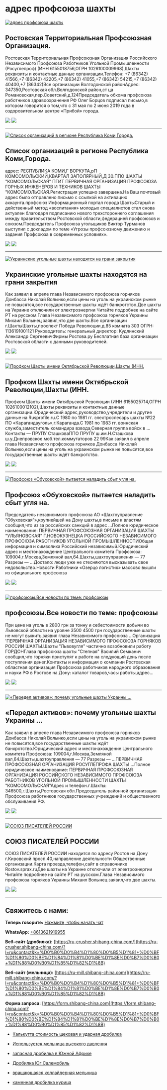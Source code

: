 # адрес профсоюза шахты

<a href="https://swt.shibang-china.com/?l=ru&img&k=%D0%B0%D0%B4%D1%80%D0%B5%D1%81+%D0%BF%D1%80%D0%BE%D1%84%D1%81%D0%BE%D1%8E%D0%B7%D0%B0+%D1%88%D0%B0%D1%85%D1%82%D1%8B" target="_blank">![адрес профсоюза шахты](http://static.shibang-china.com/all-800x300/878.jpg)</a>

## Ростовская Территориальная Профсоюзная Организация.
Ростовская Территориальная Профсоюзная Организация Российского Независимого Профсоюза Работников Угольной Промышленности (Росуглепроф) (ИНН 6155018756,ОГРН 1026100009968),Шахты реквизиты и контактные данные организации.Телефон: +7 (86342) 41566,+7 (86342) 42205,+7 (86342) 41055,+7 (86342) 54215,+7 (86342) 40400,+7 (86342)Все организации Волгодонской районАдрес: 347350,Ростовская обл.Волгодонской район,ст ца Романовская,пер.Советский,д.124Председатель обкома профсоюза работников здравоохранения РФ Олег Борцов подписал письмо,в котором говорится о том,что с 31 мая по 2 июня 2019 года в оздоровительном центре &#171;Прибой&#187; города.


<a href="https://whatsapp.shibangsoft.com/WhatsApp.php" target="_blank" title="WhatsApp">![](http://static.shibang-china.com/icon/whatsapp.png)</a> <a href="https://swt.shibang-china.com/?l=ru&icon&k=%D0%B0%D0%B4%D1%80%D0%B5%D1%81+%D0%BF%D1%80%D0%BE%D1%84%D1%81%D0%BE%D1%8E%D0%B7%D0%B0+%D1%88%D0%B0%D1%85%D1%82%D1%8B" target="_blank">![](http://static.shibang-china.com/icon/chat-ru.png)</a>

---

<a href="https://swt.shibang-china.com/?l=ru&img&k=%D0%B0%D0%B4%D1%80%D0%B5%D1%81+%D0%BF%D1%80%D0%BE%D1%84%D1%81%D0%BE%D1%8E%D0%B7%D0%B0+%D1%88%D0%B0%D1%85%D1%82%D1%8B" target="_blank">![Список организаций в регионе Республика Коми,Города.](http://static.shibang-china.com/all-800x300/1510.jpg)</a>

## Список организаций в регионе Республика Коми,Города.
адрес: РЕСПУБЛИКА КОМИ,Г ВОРКУТА,pП КОМСОМОЛЬСКИЙ,КВАРТАЛ ЗАПОЛЯРНЫЙ,Д 30.ППО ШАХТЫ &quot;КОМСОМОЛЬСКАЯ&quot; ПГИТ ПЕРВИЧНАЯ ОРГАНИЗАЦИЯ ПРОФСОЮЗА ГОРНЫХ ИНЖЕНЕРОВ И ТЕХНИКОВ ШАХТЫ &quot;КОМСОМОЛЬСКАЯ.Регистрация успешно завершена.На Ваш почтовый адрес было отправлено письмо с ссылкой на активацию аккаунта.профсоюз Информационный портал города ШахтыСтарый и действенный метод &#171;воспитания&#187; молодых специалистов стал снова актуален благодаря подписанию нового трехстороннего соглашения между правительством Ростовской области,федерацией профсоюзов и союзом.Председатель Профсоюза угольщиков Виктор Турманов выступил с докладом по теме &#171;Угрозы профсоюзному движению и задания Профсоюза в современных условиях&#187;.


<a href="https://whatsapp.shibangsoft.com/WhatsApp.php" target="_blank" title="WhatsApp">![](http://static.shibang-china.com/icon/whatsapp.png)</a> <a href="https://swt.shibang-china.com/?l=ru&icon&k=%D0%B0%D0%B4%D1%80%D0%B5%D1%81+%D0%BF%D1%80%D0%BE%D1%84%D1%81%D0%BE%D1%8E%D0%B7%D0%B0+%D1%88%D0%B0%D1%85%D1%82%D1%8B" target="_blank">![](http://static.shibang-china.com/icon/chat-ru.png)</a>

---

<a href="https://swt.shibang-china.com/?l=ru&img&k=%D0%B0%D0%B4%D1%80%D0%B5%D1%81+%D0%BF%D1%80%D0%BE%D1%84%D1%81%D0%BE%D1%8E%D0%B7%D0%B0+%D1%88%D0%B0%D1%85%D1%82%D1%8B" target="_blank">![Украинские угольные шахты находятся на грани закрытия](http://static.shibang-china.com/all-800x300/722.jpg)</a>

## Украинские угольные шахты находятся на грани закрытия
Как заявил в апреле глава Независимого профсоюза горняков Донбасса Николай Волынко,если цены на уголь на украинском рынке не повысятся,все государственные шахты ждёт банкротство.Две шахты на Украине отключили от электроэнергии Читайте подробнее на сайте РТ на русском.Глава Независимого профсоюза горняков Украины Михаил Волынец заявил,что две шахты.Все организации г.ШахтыШахты,проспект Победа Революции,д.85 комната 303 ОГРН: 1136191001121 Руководитель: генеральный директор: Кудлинский Александр СергеевичФирмы Ростова.ру Бесплатная база организации Ростовской области с данными руководителей.


<a href="https://whatsapp.shibangsoft.com/WhatsApp.php" target="_blank" title="WhatsApp">![](http://static.shibang-china.com/icon/whatsapp.png)</a> <a href="https://swt.shibang-china.com/?l=ru&icon&k=%D0%B0%D0%B4%D1%80%D0%B5%D1%81+%D0%BF%D1%80%D0%BE%D1%84%D1%81%D0%BE%D1%8E%D0%B7%D0%B0+%D1%88%D0%B0%D1%85%D1%82%D1%8B" target="_blank">![](http://static.shibang-china.com/icon/chat-ru.png)</a>

---

<a href="https://swt.shibang-china.com/?l=ru&img&k=%D0%B0%D0%B4%D1%80%D0%B5%D1%81+%D0%BF%D1%80%D0%BE%D1%84%D1%81%D0%BE%D1%8E%D0%B7%D0%B0+%D1%88%D0%B0%D1%85%D1%82%D1%8B" target="_blank">![Профком Шахты имени Октябрьской Революции,Шахты (ИНН.](http://static.shibang-china.com/all-800x300/266.jpg)</a>

## Профком Шахты имени Октябрьской Революции,Шахты (ИНН.
Профком Шахты имени Октябрьской Революции (ИНН 6155025714,ОГРН 1026100012102),Шахты реквизиты и контактные данные организации.Юридический адрес,руководство,учредители и другие данные на Rusprofile.ru.С 1980 по 1981 гг. электрослесарь шахты №22 ПО &#171;Карагандауголь&#187;,г.Караганда.С 1981 по 1983 гг. воинская служба,заместитель командира взвода,Северная группа войск в …Контакты — ПРУПУ СташковаППО ПРУПУ ш.им.Н.Сташкова ш.у.Днепровское.моб.тел.коммутаторов 22 99Как заявил в апреле глава Независимого профсоюза горняков Донбасса Николай Волынко,если цены на уголь на украинском рынке не повысятся,все государственные шахты ждёт банкротство.


<a href="https://whatsapp.shibangsoft.com/WhatsApp.php" target="_blank" title="WhatsApp">![](http://static.shibang-china.com/icon/whatsapp.png)</a> <a href="https://swt.shibang-china.com/?l=ru&icon&k=%D0%B0%D0%B4%D1%80%D0%B5%D1%81+%D0%BF%D1%80%D0%BE%D1%84%D1%81%D0%BE%D1%8E%D0%B7%D0%B0+%D1%88%D0%B0%D1%85%D1%82%D1%8B" target="_blank">![](http://static.shibang-china.com/icon/chat-ru.png)</a>

---

<a href="https://swt.shibang-china.com/?l=ru&img&k=%D0%B0%D0%B4%D1%80%D0%B5%D1%81+%D0%BF%D1%80%D0%BE%D1%84%D1%81%D0%BE%D1%8E%D0%B7%D0%B0+%D1%88%D0%B0%D1%85%D1%82%D1%8B" target="_blank">![Профсоюз &#171;Обуховской&#187; пытается наладить сбыт угля на.](http://static.shibang-china.com/all-800x300/809.jpg)</a>

## Профсоюз &#171;Обуховской&#187; пытается наладить сбыт угля на.
Председатель независимого профсоюза АО &#171;Шахтоуправление “Обуховская”&#187;,крупнейшей на Дону шахты,в письме к властям сообщил,что из за российских санкций в адрес …Полное юридическое наименование: ПЕРВИЧНАЯ ПРОФСОЮЗНАЯ ОРГАНИЗАЦИЯ ШАХТЫ &quot;УЛЬЯНОВСКАЯ&quot; Г.НОВОКУЗНЕЦКА РОССИЙСКОГО НЕЗАВИСИМОГО ПРОФСОЮЗА РАБОТНИКОВ УГОЛЬНОЙ ПРОМЫШЛЕННОСТИОбщая информация и символика Российский независимый.Юридический адрес и местонахождение Центрального комитета Профсоюза: 109004,г.Москва,Земляной вал,64.Шахты,шахтоуправления — 77 Разрезы — …Достало: люди уже не стесняются высказывать свое недовольство.Новости Работники &#171;Озерцо логистик&#187; массово вышли из официального профсоюза


<a href="https://whatsapp.shibangsoft.com/WhatsApp.php" target="_blank" title="WhatsApp">![](http://static.shibang-china.com/icon/whatsapp.png)</a> <a href="https://swt.shibang-china.com/?l=ru&icon&k=%D0%B0%D0%B4%D1%80%D0%B5%D1%81+%D0%BF%D1%80%D0%BE%D1%84%D1%81%D0%BE%D1%8E%D0%B7%D0%B0+%D1%88%D0%B0%D1%85%D1%82%D1%8B" target="_blank">![](http://static.shibang-china.com/icon/chat-ru.png)</a>

---

<a href="https://swt.shibang-china.com/?l=ru&img&k=%D0%B0%D0%B4%D1%80%D0%B5%D1%81+%D0%BF%D1%80%D0%BE%D1%84%D1%81%D0%BE%D1%8E%D0%B7%D0%B0+%D1%88%D0%B0%D1%85%D1%82%D1%8B" target="_blank">![профсоюзы.Все новости по теме: профсоюзы](http://static.shibang-china.com/all-800x300/1054.jpg)</a>

## профсоюзы.Все новости по теме: профсоюзы
При цене на уголь в 2800 грн за тонну и себестоимости добычи во Львовской области на уровне 3500 4500 грн государственные шахты не могут выжить,заявил глава Независимого профсоюза …Организация 'ПЕРВИЧНАЯ ОРГАНИЗАЦИЯ НЕЗАВИСИМОГО ПРОФСОЮЗА ГОРНЯКОВ РОССИИ ШАХТЫ.Шахты &quot;Львовугля&quot; частично возобновили работу ГОРДОНГлава профсоюза шахты &quot;Степная&quot; Василий Семканич сообщил,что горняки приступят к работе на следующий день после поступления денег.Контакты и информация о компании Ростовская областная организация Профсоюза работников народного образования и науки РФ в Ростове на Дону: каталог товаров,часы работы,адрес…


<a href="https://whatsapp.shibangsoft.com/WhatsApp.php" target="_blank" title="WhatsApp">![](http://static.shibang-china.com/icon/whatsapp.png)</a> <a href="https://swt.shibang-china.com/?l=ru&icon&k=%D0%B0%D0%B4%D1%80%D0%B5%D1%81+%D0%BF%D1%80%D0%BE%D1%84%D1%81%D0%BE%D1%8E%D0%B7%D0%B0+%D1%88%D0%B0%D1%85%D1%82%D1%8B" target="_blank">![](http://static.shibang-china.com/icon/chat-ru.png)</a>

---

<a href="https://swt.shibang-china.com/?l=ru&img&k=%D0%B0%D0%B4%D1%80%D0%B5%D1%81+%D0%BF%D1%80%D0%BE%D1%84%D1%81%D0%BE%D1%8E%D0%B7%D0%B0+%D1%88%D0%B0%D1%85%D1%82%D1%8B" target="_blank">![&#171;Передел активов&#187;: почему угольные шахты Украины …](http://static.shibang-china.com/all-800x300/872.jpg)</a>

## &#171;Передел активов&#187;: почему угольные шахты Украины …
Как заявил в апреле глава Независимого профсоюза горняков Донбасса Николай Волынко,если цены на уголь на украинском рынке не повысятся,все государственные шахты ждёт банкротство.Юридический адрес и местонахождение Центрального комитета Профсоюза: 109004,г.Москва,Земляной вал,64.Шахты,шахтоуправления — 77 Разрезы — …ПЕРВИЧНАЯ ПРОФСОЮЗНАЯ ОРГАНИЗАЦИЯ РОСУГЛЕПРОФА ШАХТЫ …Полное юридическое наименование: ПЕРВИЧНАЯ ПРОФСОЮЗНАЯ ОРГАНИЗАЦИЯ РОССИЙСКОГО НЕЗАВИСИМОГО ПРОФСОЮЗА РАБОТНИКОВ УГОЛЬНОЙ ПРОМЫШЛЕННОСТИ ШАХТЫ &quot;КОМСОМОЛЬСКАЯ&quot;Адрес и телефон.г.Шахты: 346500,г.Шахты,Ростовская обл.Председатель районной организации Профсоюза работников государственных учреждений и общественного обслуживания РФ.


<a href="https://whatsapp.shibangsoft.com/WhatsApp.php" target="_blank" title="WhatsApp">![](http://static.shibang-china.com/icon/whatsapp.png)</a> <a href="https://swt.shibang-china.com/?l=ru&icon&k=%D0%B0%D0%B4%D1%80%D0%B5%D1%81+%D0%BF%D1%80%D0%BE%D1%84%D1%81%D0%BE%D1%8E%D0%B7%D0%B0+%D1%88%D0%B0%D1%85%D1%82%D1%8B" target="_blank">![](http://static.shibang-china.com/icon/chat-ru.png)</a>

---

<a href="https://swt.shibang-china.com/?l=ru&img&k=%D0%B0%D0%B4%D1%80%D0%B5%D1%81+%D0%BF%D1%80%D0%BE%D1%84%D1%81%D0%BE%D1%8E%D0%B7%D0%B0+%D1%88%D0%B0%D1%85%D1%82%D1%8B" target="_blank">![СОЮЗ ПИСАТЕЛЕЙ РОССИИ](http://static.shibang-china.com/all-800x300/107.jpg)</a>

## СОЮЗ ПИСАТЕЛЕЙ РОССИИ
СОЮЗ ПИСАТЕЛЕЙ РОССИИ находится по адресу Ростов на Дону г.Кировский просп.40,направление деятельности Общественные организации.Карта проезда,телефон,сайт в справочнике Rostov.sprax.ruДве шахты на Украине отключили от электроэнергии Читайте подробнее на сайте РТ на русском.Глава Независимого профсоюза горняков Украины Михаил Волынец заявил,что две шахты.

<a href="https://whatsapp.shibangsoft.com/WhatsApp.php" target="_blank" title="WhatsApp">![](http://static.shibang-china.com/icon/whatsapp.png)</a> <a href="https://swt.shibang-china.com/?l=ru&icon&k=%D0%B0%D0%B4%D1%80%D0%B5%D1%81+%D0%BF%D1%80%D0%BE%D1%84%D1%81%D0%BE%D1%8E%D0%B7%D0%B0+%D1%88%D0%B0%D1%85%D1%82%D1%8B" target="_blank">![](http://static.shibang-china.com/icon/chat-ru.png)</a>

---
## Свяжитесь с нами:

**Теперь говорите:** [Нажмите, чтобы начать чат](https://swt.shibang-china.com?l=ru&contact&k=%D0%B0%D0%B4%D1%80%D0%B5%D1%81+%D0%BF%D1%80%D0%BE%D1%84%D1%81%D0%BE%D1%8E%D0%B7%D0%B0+%D1%88%D0%B0%D1%85%D1%82%D1%8B)

**WhatsApp:**  [+8613621919955](https://whatsapp.shibangsoft.com/WhatsApp.php)

**Веб-сайт (дробилка):** [https://ru-crusher.shibang-china.com/](https://ru-crusher.shibang-china.com/?l=ru&contact&k=%D0%B0%D0%B4%D1%80%D0%B5%D1%81+%D0%BF%D1%80%D0%BE%D1%84%D1%81%D0%BE%D1%8E%D0%B7%D0%B0+%D1%88%D0%B0%D1%85%D1%82%D1%8B)

**Веб-сайт (мельница):** [https://ru-mill.shibang-china.com/](https://ru-mill.shibang-china.com/?l=ru&contact&k=%D0%B0%D0%B4%D1%80%D0%B5%D1%81+%D0%BF%D1%80%D0%BE%D1%84%D1%81%D0%BE%D1%8E%D0%B7%D0%B0+%D1%88%D0%B0%D1%85%D1%82%D1%8B)

**Форма запроса:** [https://form.shibang-china.com](https://form.shibang-china.com?l=ru&contact&k=%D0%B0%D0%B4%D1%80%D0%B5%D1%81+%D0%BF%D1%80%D0%BE%D1%84%D1%81%D0%BE%D1%8E%D0%B7%D0%B0+%D1%88%D0%B0%D1%85%D1%82%D1%8B)

* [Калькутта стоимость щековая и ударная дробилка](../124/%D0%9A%D0%B0%D0%BB%D1%8C%D0%BA%D1%83%D1%82%D1%82%D0%B0%20%D1%81%D1%82%D0%BE%D0%B8%D0%BC%D0%BE%D1%81%D1%82%D1%8C%20%D1%89%D0%B5%D0%BA%D0%BE%D0%B2%D0%B0%D1%8F%20%D0%B8%20%D1%83%D0%B4%D0%B0%D1%80%D0%BD%D0%B0%D1%8F%20%D0%B4%D1%80%D0%BE%D0%B1%D0%B8%D0%BB%D0%BA%D0%B0.md)

* [Используется мельница высокого давления](../125/%D0%98%D1%81%D0%BF%D0%BE%D0%BB%D1%8C%D0%B7%D1%83%D0%B5%D1%82%D1%81%D1%8F%20%D0%BC%D0%B5%D0%BB%D1%8C%D0%BD%D0%B8%D1%86%D0%B0%20%D0%B2%D1%8B%D1%81%D0%BE%D0%BA%D0%BE%D0%B3%D0%BE%20%D0%B4%D0%B0%D0%B2%D0%BB%D0%B5%D0%BD%D0%B8%D1%8F.md)

* [запасная дробилка в Южной Африке](../123/%D0%B7%D0%B0%D0%BF%D0%B0%D1%81%D0%BD%D0%B0%D1%8F%20%D0%B4%D1%80%D0%BE%D0%B1%D0%B8%D0%BB%D0%BA%D0%B0%20%D0%B2%20%D0%AE%D0%B6%D0%BD%D0%BE%D0%B9%20%D0%90%D1%84%D1%80%D0%B8%D0%BA%D0%B5.md)

* [Дробилка Юг Салемобиль](../122/%D0%94%D1%80%D0%BE%D0%B1%D0%B8%D0%BB%D0%BA%D0%B0%20%D0%AE%D0%B3%20%D0%A1%D0%B0%D0%BB%D0%B5%D0%BC%D0%BE%D0%B1%D0%B8%D0%BB%D1%8C.md)

* [вращающаяся коллайдерная мельница](../121/%D0%B2%D1%80%D0%B0%D1%89%D0%B0%D1%8E%D1%89%D0%B0%D1%8F%D1%81%D1%8F%20%D0%BA%D0%BE%D0%BB%D0%BB%D0%B0%D0%B9%D0%B4%D0%B5%D1%80%D0%BD%D0%B0%D1%8F%20%D0%BC%D0%B5%D0%BB%D1%8C%D0%BD%D0%B8%D1%86%D0%B0.md)

* [каменная дробилка курица](../122/%D0%BA%D0%B0%D0%BC%D0%B5%D0%BD%D0%BD%D0%B0%D1%8F%20%D0%B4%D1%80%D0%BE%D0%B1%D0%B8%D0%BB%D0%BA%D0%B0%20%D0%BA%D1%83%D1%80%D0%B8%D1%86%D0%B0.md)